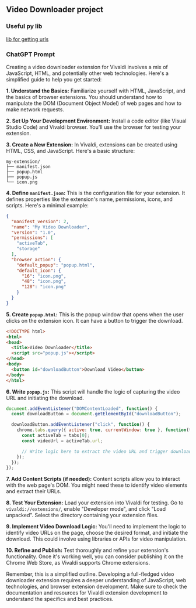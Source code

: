 ## Video Downloader project
### Useful py lib
[lib for getting urls](https://docs.python.org/3/library/urllib.request.html#module-urllib.request)
### ChatGPT Prompt
Creating a video downloader extension for Vivaldi involves a mix of JavaScript, HTML, and potentially other web technologies. Here's a simplified guide to help you get started:

**1. Understand the Basics:**
   Familiarize yourself with HTML, JavaScript, and the basics of browser extensions. You should understand how to manipulate the DOM (Document Object Model) of web pages and how to make network requests.

**2. Set Up Your Development Environment:**
   Install a code editor (like Visual Studio Code) and Vivaldi browser. You'll use the browser for testing your extension.

**3. Create a New Extension:**
   In Vivaldi, extensions can be created using HTML, CSS, and JavaScript. Here's a basic structure:

   ```plaintext
   my-extension/
   ├── manifest.json
   ├── popup.html
   ├── popup.js
   └── icon.png
   ```

**4. Define `manifest.json`:**
   This is the configuration file for your extension. It defines properties like the extension's name, permissions, icons, and scripts. Here's a minimal example:

   ```json
   {
     "manifest_version": 2,
     "name": "My Video Downloader",
     "version": "1.0",
     "permissions": [
       "activeTab",
       "storage"
     ],
     "browser_action": {
       "default_popup": "popup.html",
       "default_icon": {
         "16": "icon.png",
         "48": "icon.png",
         "128": "icon.png"
       }
     }
   }
   ```

**5. Create `popup.html`:**
   This is the popup window that opens when the user clicks on the extension icon. It can have a button to trigger the download.

   ```html
   <!DOCTYPE html>
   <html>
   <head>
     <title>Video Downloader</title>
     <script src="popup.js"></script>
   </head>
   <body>
     <button id="downloadButton">Download Video</button>
   </body>
   </html>
   ```

**6. Write `popup.js`:**
   This script will handle the logic of capturing the video URL and initiating the download.

   ```js
   document.addEventListener("DOMContentLoaded", function() {
     const downloadButton = document.getElementById("downloadButton");

     downloadButton.addEventListener("click", function() {
       chrome.tabs.query({ active: true, currentWindow: true }, function(tabs) {
         const activeTab = tabs[0];
         const videoUrl = activeTab.url;

         // Write logic here to extract the video URL and trigger download
       });
     });
   });
   ```

**7. Add Content Scripts (if needed):**
   Content scripts allow you to interact with the web page's DOM. You might need these to identify video elements and extract their URLs.

**8. Test Your Extension:**
   Load your extension into Vivaldi for testing. Go to `vivaldi://extensions/`, enable "Developer mode", and click "Load unpacked". Select the directory containing your extension files.

**9. Implement Video Download Logic:**
   You'll need to implement the logic to identify video URLs on the page, choose the desired format, and initiate the download. This could involve using libraries or APIs for video manipulation.

**10. Refine and Publish:**
   Test thoroughly and refine your extension's functionality. Once it's working well, you can consider publishing it on the Chrome Web Store, as Vivaldi supports Chrome extensions.

Remember, this is a simplified outline. Developing a full-fledged video downloader extension requires a deeper understanding of JavaScript, web technologies, and browser extension development. Make sure to check the documentation and resources for Vivaldi extension development to understand the specifics and best practices.